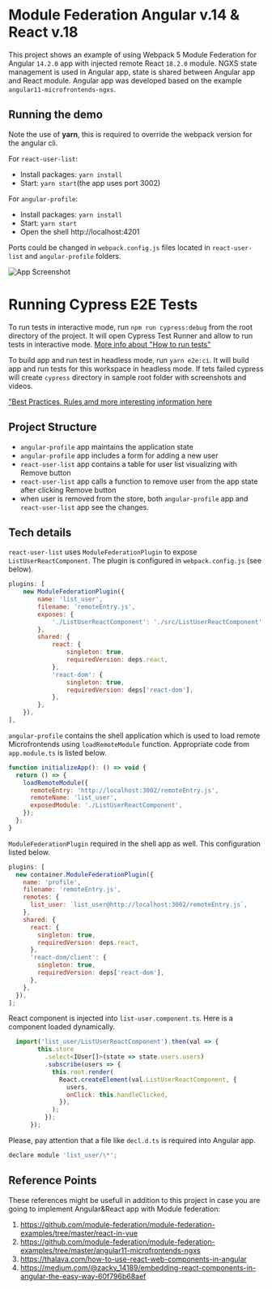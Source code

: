 # Module Federation Angular v.14 & React v.18

This project shows an example of using Webpack 5 Module Federation for Angular `14.2.0` app with injected remote React `18.2.0` module. NGXS state management is used in Angular app, state is shared between Angular app and React module. Angular app was developed based on the example `angular11-microfrontends-ngxs`.

## Running the demo

Note the use of **yarn**, this is required to override the webpack version for the angular cli.

For `react-user-list`:

- Install packages: `yarn install`
- Start: `yarn start`(the app uses port 3002)

For `angular-profile`:

- Install packages: `yarn install`
- Start: `yarn start`
- Open the shell http://localhost:4201

Ports could be changed in `webpack.config.js` files located in `react-user-list` and `angular-profile` folders.

![App Screenshot](shell.png)

# Running Cypress E2E Tests

To run tests in interactive mode, run `npm run cypress:debug` from the root directory of the project. It will open Cypress Test Runner and allow to run tests in interactive mode. [More info about "How to run tests"](../../cypress/README.md#how-to-run-tests)

To build app and run test in headless mode, run `yarn e2e:ci`. It will build app and run tests for this workspace in headless mode. If tets failed cypress will create `cypress` directory in sample root folder with screenshots and videos.

["Best Practices, Rules amd more interesting information here](../../cypress/README.md)

## Project Structure

- `angular-profile` app maintains the application state
- `angular-profile` app includes a form for adding a new user
- `react-user-list` app contains a table for user list visualizing with Remove button
- `react-user-list` app calls a function to remove user from the app state after clicking Remove button
- when user is removed from the store, both `angular-profile` app and `react-user-list` app
  see the changes.

## Tech details

`react-user-list` uses `ModuleFederationPlugin` to expose `ListUserReactComponent`. The plugin is configured in `webpack.config.js` (see below).

```js
plugins: [
    new ModuleFederationPlugin({
        name: 'list_user',
        filename: 'remoteEntry.js',
        exposes: {
            './ListUserReactComponent': './src/ListUserReactComponent',
        },
        shared: {
            react: {
                singleton: true,
                requiredVersion: deps.react,
            },
            'react-dom': {
                singleton: true,
                requiredVersion: deps['react-dom'],
            },
        },
    }),
],
```

`angular-profile` contains the shell application which is used to load remote Microfrontends using `loadRemoteModule` function. Appropriate code from `app.module.ts` is listed below.

```js
function initializeApp(): () => void {
  return () => {
    loadRemoteModule({
      remoteEntry: 'http://localhost:3002/remoteEntry.js',
      remoteName: 'list_user',
      exposedModule: './ListUserReactComponent',
    });
  };
}
```

`ModuleFederationPlugin` required in the shell app as well. This configuration listed below.

```js
plugins: [
  new container.ModuleFederationPlugin({
    name: 'profile',
    filename: 'remoteEntry.js',
    remotes: {
      list_user: `list_user@http://localhost:3002/remoteEntry.js`,
    },
    shared: {
      react: {
        singleton: true,
        requiredVersion: deps.react,
      },
      'react-dom/client': {
        singleton: true,
        requiredVersion: deps['react-dom'],
      },
    },
  }),
];
```

React component is injected into `list-user.component.ts`. Here is a component loaded dynamically.

```js
  import('list_user/ListUserReactComponent').then(val => {
        this.store
          .select<IUser[]>(state => state.users.users)
          .subscribe(users => {
            this.root.render(
              React.createElement(val.ListUserReactComponent, {
                users,
                onClick: this.handleClicked,
              }),
            );
          });
      });
```

Please, pay attention that a file like `decl.d.ts` is required into Angular app.

```js
declare module 'list_user/\*';
```

## Reference Points

These references might be usefull in addition to this project in case you are going to implement Angular&React app with Module federation:

1. https://github.com/module-federation/module-federation-examples/tree/master/react-in-vue
2. https://github.com/module-federation/module-federation-examples/tree/master/angular11-microfrontends-ngxs
3. https://thalava.com/how-to-use-react-web-components-in-angular
4. https://medium.com/@zacky_14189/embedding-react-components-in-angular-the-easy-way-60f796b68aef
